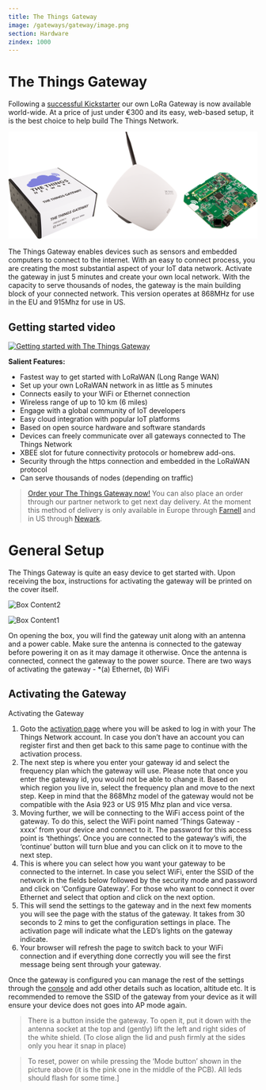 ```yaml
---
title: The Things Gateway
image: /gateways/gateway/image.png
section: Hardware
zindex: 1000
---
```


# The Things Gateway

Following a [successful Kickstarter](https://www.kickstarter.com/projects/419277966/the-things-network) our own LoRa Gateway is now available world-wide. At a price of just under €300 and its easy, web-based setup, it is the best choice to help build The Things Network.


![Box, Casing and PCB](image.png)

The Things Gateway enables devices such as sensors and embedded computers to connect to the internet. With an easy to connect process, you are creating the most substantial aspect of your IoT data network. Activate the gateway in just 5 minutes and create your own local network. With the capacity to serve thousands of nodes, the gateway is the main building block of your connected network. This version operates at 868MHz for use in the EU and 915Mhz for use in US.

## Getting started video

[![Getting started with The Things Gateway](http://img.youtube.com/vi/cJNK4y1is2Q/0.jpg)](https://www.youtube.com/watch?v=cJNK4y1is2Q)


**Salient Features:**
* Fastest way to get started with LoRaWAN (Long Range WAN)
* Set up your own LoRaWAN network in as little as 5 minutes
* Connects easily to your WiFi or Ethernet connection
* Wireless range of up to 10 km (6 miles)
* Engage with a global community of IoT developers
* Easy cloud integration with popular IoT platforms
* Based on open source hardware and software standards
* Devices can freely communicate over all gateways connected to The Things Network
* XBEE slot for future connectivity protocols or homebrew add-ons.
* Security through the https connection and embedded in the LoRaWAN protocol
* Can serve thousands of nodes (depending on traffic)


> [Order your The Things Gateway now!](https://shop.thethingsnetwork.com/index.php/product/the-things-gateway/)
> You can also place an order through our partner network to get next day delivery. At the moment this method of delivery is only available in Europe through [Farnell](http://uk.farnell.com/the-things-network/ttn-gw-868/the-things-gateway-eu/dp/2675813) and in US through [Newark](http://www.newark.com/the-things-network/ttn-gw-915/accessory-type-wireless-gateway/dp/05AC1807).

# General Setup

The Things Gateway is quite an easy device to get started with. Upon receiving the box, instructions for activating the gateway will be printed on the cover itself.

![Box Content2](https://ttnstaticfile.blob.core.windows.net/media/md_editor/image-1515136719063.large.png)

![Box Content1](https://ttnstaticfile.blob.core.windows.net/media/md_editor/image-1515136983327.large.png)


On opening the box, you will find the gateway unit along with an antenna and a power cable. Make sure the antenna is connected to the gateway before powering it on as it may damage it otherwise. Once the antenna is connected, connect the gateway to the power source. There are two ways of activating the gateway - *(a) Ethernet, (b) WiFi

## Activating the Gateway

Activating the Gateway

1. Goto the [activation page](https://activate.thethingsnetwork.org) where you will be asked to log in with your The Things Network account. In case you don’t have an account you can register first and then get back to this same page to continue with the activation process.
2. The next step is where you enter your gateway id and select the frequency plan which the gateway will use. Please note that once you enter the gateway id, you would not be able to change it. Based on which region you live in, select the frequency plan and move to the next step. Keep in mind that the 868Mhz model of the gateway would not be compatible with the Asia 923 or US 915 Mhz plan and vice versa.
3. Moving further, we will be connecting to the WiFi access point of the gateway. To do this, select the WiFi point named ‘Things Gateway - xxxx’ from your device and connect to it. The password for this access point is ‘thethings’. Once you are connected to the gateway’s wifi, the ‘continue’ button will turn blue and you can click on it to move to the next step.
4. This is where you can select how you want your gateway to be connected to the internet. In case you select WiFi, enter the SSID of the network in the fields below followed by the security mode and password and click on ‘Configure Gateway’. For those who want to connect it over Ethernet and select that option and click on the next option.
5. This will send the settings to the gateway and in the next few moments you will see the page with the status of the gateway. It takes from 30 seconds to 2 mins to get the configuration settings in place. The activation page will indicate what the LED’s lights on the gateway indicate. 
6. Your browser will refresh the page to switch back to your WiFi connection and if everything done correctly you will see the first message being sent through your gateway. 

Once the gateway is configured you can manage the rest of the settings through the [console](https://console.thethingsnetwork.org) and add other details such as location, altitude etc. It is recommended to remove the SSID of the gateway from your device as it will ensure your device does not goes into AP mode again.

> There is a button inside the gateway. To open it, put it down with the antenna socket at the top and (gently) lift the left and right sides of the white shield. (To close align the lid and push firmly at the sides only you hear it snap in place)

> To reset, power on while pressing the ‘Mode button’ shown in the picture above (it is the pink one in the middle of the PCB). All leds should flash for some time.]




